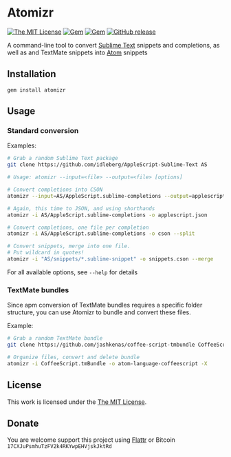 # Atomizr

[![The MIT License](https://img.shields.io/badge/license-MIT-orange.svg?style=flat-square)](http://opensource.org/licenses/MIT)
[![Gem](https://img.shields.io/gem/dt/atomizr.svg?style=flat-square)](https://rubygems.org/gems/atomizr)
[![Gem](https://img.shields.io/gem/v/atomizr.svg?style=flat-square)](https://rubygems.org/gems/atomizr)
[![GitHub release](https://img.shields.io/github/release/idleberg/ruby-atomizr.svg?style=flat-square)](https://github.com/idleberg/atomizr.rb/releases)

A command-line tool to convert [Sublime Text](http://www.sublimetext.com/) snippets and completions, as well as and TextMate snippets into [Atom](http://atom.io) snippets

## Installation

`gem install atomizr`

## Usage

### Standard conversion

Examples:

```bash
# Grab a random Sublime Text package
git clone https://github.com/idleberg/AppleScript-Sublime-Text AS

# Usage: atomizr --input=<file> --output=<file> [options]

# Convert completions into CSON
atomizr --input=AS/AppleScript.sublime-completions --output=applescript.cson

# Again, this time to JSON, and using shorthands
atomizr -i AS/AppleScript.sublime-completions -o applescript.json

# Convert completions, one file per completion
atomizr -i AS/AppleScript.sublime-completions -o cson --split

# Convert snippets, merge into one file.
# Put wildcard in quotes!
atomizr -i "AS/snippets/*.sublime-snippet" -o snippets.cson --merge
```

For all available options, see `--help` for details

### TextMate bundles

Since apm conversion of TextMate bundles requires a specific folder structure, you can use Atomizr to bundle and convert these files.

Example:

```bash
# Grab a random TextMate bundle
git clone https://github.com/jashkenas/coffee-script-tmbundle CoffeeScript.tmBundle

# Organize files, convert and delete bundle
atomizr -i CoffeeScript.tmBundle -o atom-language-coffeescript -X
```

## License

This work is licensed under the [The MIT License](LICENSE.md).

## Donate

You are welcome support this project using [Flattr](https://flattr.com/submit/auto?user_id=idleberg&url=https://github.com/idleberg/atomizr.rb) or Bitcoin `17CXJuPsmhuTzFV2k4RKYwpEHVjskJktRd`
